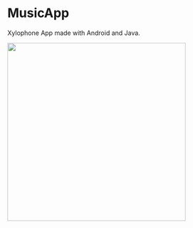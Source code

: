 # MusicApp

Xylophone App made with Android and Java.



<img src="https://github.com/rajtechi/MusicApp/blob/master/Screenshots/xylophone.png" height="400"/>
